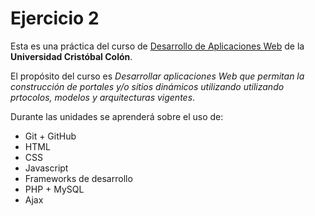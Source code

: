 # Ejercicio 2

Esta es una práctica del curso de [Desarrollo de Aplicaciones Web](https://av-exactas.ucc.mx/course/view.php?id=170) de la **Universidad Cristóbal Colón**.

El propósito del curso es *Desarrollar aplicaciones Web que permitan la construcción de portales y/o sitios dinámicos utilizando
utilizando prtocolos, modelos y arquitecturas vigentes*.

Durante las unidades se aprenderá sobre el uso de:

* Git + GitHub
* HTML
* CSS
* Javascript
* Frameworks de desarrollo
* PHP + MySQL
* Ajax
